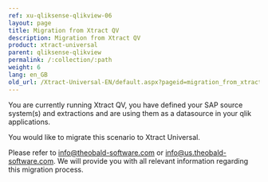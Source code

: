 ```yaml
---
ref: xu-qliksense-qlikview-06
layout: page
title: Migration from Xtract QV
description: Migration from Xtract QV
product: xtract-universal
parent: qliksense-qlikview
permalink: /:collection/:path
weight: 6
lang: en_GB
old_url: /Xtract-Universal-EN/default.aspx?pageid=migration_from_xtract_qv
---
```


You are currently running Xtract QV, you have defined your SAP source system(s) and extractions and are using them as a datasource in your qlik applications.

You would like to migrate this scenario to Xtract Universal.

Please refer to [info@theobald-software.com](mailto:info@theobald-software.com) or [info@us.theobald-software.com](mailto:info@us.theobald-software.com).
We will provide you with all relevant information regarding this migration process.

